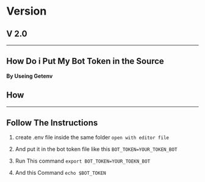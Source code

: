 # Version

## V 2.0

<hr>

## How Do i Put My Bot Token in the Source 

<b>By Useing Getenv</b>

<h2>How</h2>

<hr>
 

## Follow The Instructions

1. create .env file inside the same folder `open with editor file`

2. And put it in the bot token file like this `BOT_TOKEN=YOUR_TOKEN_BOT`

3. Run This command `export BOT_TOKEN=YOUR_TOEKN_BOT`

4. And this Command `echo $BOT_TOKEN`
